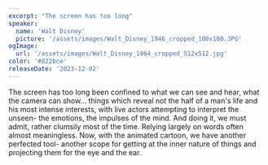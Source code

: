 ```yaml
---
excerpt: "The screen has too long"
speaker:
  name: 'Walt Disney'
  picture: '/assets/images/Walt_Disney_1946_cropped_100x100.JPG'
ogImage:
  url: '/assets/images/Walt_Disney_1964_cropped_512x512.jpg'
color: '#822bce'
releaseDate: '2023-12-02'
---
```

The screen has too long been confined to what we can see and hear, what the camera can show... things which reveal not the half of a man's life and his most intense interests, with live actors attempting to interpret the unseen- the emotions, the impulses of the mind. And doing it, we must admit, rather clumsily most of the time. Relying largely on words often almost meaningless. Now, with the animated cartoon, we have another perfected tool- another scope for getting at the inner nature of things and projecting them for the eye and the ear.
